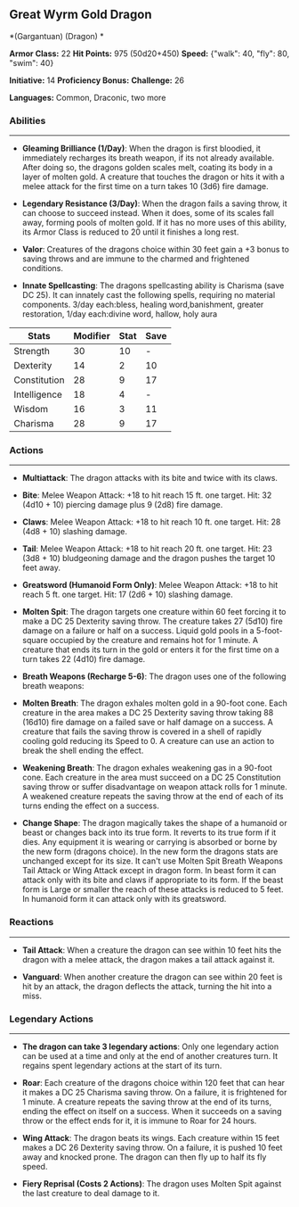 ## Great Wyrm Gold Dragon
*(Gargantuan) (Dragon) *

**Armor Class:** 22
**Hit Points:** 975 (50d20+450)
**Speed:** {"walk": 40, "fly": 80, "swim": 40}

**Initiative:** 14
**Proficiency Bonus:**
**Challenge:** 26

**Languages:** Common, Draconic, two more

### Abilities
 --- 
- **Gleaming Brilliance (1/Day)**: When the dragon is first bloodied, it immediately recharges its breath weapon, if its not already available. After doing so, the dragons golden scales melt, coating its body in a layer of molten gold. A creature that touches the dragon or hits it with a melee attack for the first time on a turn takes 10 (3d6) fire damage.

- **Legendary Resistance (3/Day)**: When the dragon fails a saving throw, it can choose to succeed instead. When it does, some of its scales fall away, forming pools of molten gold. If it has no more uses of this ability, its Armor Class is reduced to 20 until it finishes a long rest.

- **Valor**: Creatures of the dragons choice within 30 feet gain a +3 bonus to saving throws and are immune to the charmed and frightened conditions.

- **Innate Spellcasting**: The dragons spellcasting ability is Charisma (save DC 25). It can innately cast the following spells, requiring no material components. 3/day each:bless, healing word,banishment, greater restoration,  1/day each:divine word, hallow, holy aura



| Stats | Modifier | Stat | Save
| ---- | ---- | ---- | ---- |
| Strength | 30 | 10 | - |
| Dexterity | 14 | 2 | 10 |
| Constitution | 28 | 9 | 17 |
| Intelligence | 18 | 4 | - |
| Wisdom | 16 | 3 | 11 |
| Charisma | 28 | 9 | 17 |

### Actions
 --- 
- **Multiattack**: The dragon attacks with its bite and twice with its claws.

- **Bite**: Melee Weapon Attack: +18 to hit  reach 15 ft.  one target. Hit: 32 (4d10 + 10) piercing damage plus 9 (2d8) fire damage.

- **Claws**: Melee Weapon Attack: +18 to hit  reach 10 ft.  one target. Hit: 28 (4d8 + 10) slashing damage.

- **Tail**: Melee Weapon Attack: +18 to hit  reach 20 ft.  one target. Hit: 23 (3d8 + 10) bludgeoning damage  and the dragon pushes the target 10 feet away.

- **Greatsword (Humanoid Form Only)**: Melee Weapon Attack: +18 to hit  reach 5 ft.  one target. Hit: 17 (2d6 + 10) slashing damage.

- **Molten Spit**: The dragon targets one creature within 60 feet  forcing it to make a DC 25 Dexterity saving throw. The creature takes 27 (5d10) fire damage on a failure or half on a success. Liquid gold pools in a 5-foot-square occupied by the creature and remains hot for 1 minute. A creature that ends its turn in the gold or enters it for the first time on a turn takes 22 (4d10) fire damage.

- **Breath Weapons (Recharge 5-6)**: The dragon uses one of the following breath weapons:

- **Molten Breath**: The dragon exhales molten gold in a 90-foot cone. Each creature in the area makes a DC 25 Dexterity saving throw  taking 88 (16d10) fire damage on a failed save or half damage on a success. A creature that fails the saving throw is covered in a shell of rapidly cooling gold  reducing its Speed to 0. A creature can use an action to break the shell  ending the effect.

- **Weakening Breath**: The dragon exhales weakening gas in a 90-foot cone. Each creature in the area must succeed on a DC 25 Constitution saving throw or suffer disadvantage on weapon attack rolls for 1 minute. A weakened creature repeats the saving throw at the end of each of its turns  ending the effect on a success.

- **Change Shape**: The dragon magically takes the shape of a humanoid or beast  or changes back into its true form. It reverts to its true form if it dies. Any equipment it is wearing or carrying is absorbed or borne by the new form (dragons choice). In the new form  the dragons stats are unchanged except for its size. It can't use Molten Spit  Breath Weapons  Tail Attack  or Wing Attack except in dragon form. In beast form  it can attack only with its bite and claws  if appropriate to its form. If the beast form is Large or smaller  the reach of these attacks is reduced to 5 feet. In humanoid form  it can attack only with its greatsword.

### Reactions
 --- 
- **Tail Attack**: When a creature the dragon can see within 10 feet hits the dragon with a melee attack, the dragon makes a tail attack against it.

- **Vanguard**: When another creature the dragon can see within 20 feet is hit by an attack, the dragon deflects the attack, turning the hit into a miss.

### Legendary Actions
 --- 
- **The dragon can take 3 legendary actions**: Only one legendary action can be used at a time and only at the end of another creatures turn. It regains spent legendary actions at the start of its turn.

- **Roar**: Each creature of the dragons choice within 120 feet that can hear it makes a DC 25 Charisma saving throw. On a failure, it is frightened for 1 minute. A creature repeats the saving throw at the end of its turns, ending the effect on itself on a success. When it succeeds on a saving throw or the effect ends for it, it is immune to Roar for 24 hours.

- **Wing Attack**: The dragon beats its wings. Each creature within 15 feet makes a DC 26 Dexterity saving throw. On a failure, it is pushed 10 feet away and knocked prone. The dragon can then fly up to half its fly speed.

- **Fiery Reprisal (Costs 2 Actions)**: The dragon uses Molten Spit against the last creature to deal damage to it.

